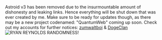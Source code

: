 Astroid v3 has been removed due to the insurmountable amount of dishonesty and leaking links. Hence everything will be shut down that was ever created by me. Make sure to be ready for updates though, as there may be a new project codenamed: "QuantumWeb" coming up soon. Check out my accounts for further notices: [zumwaltboi](https://github.com/zumwaltboi/) & [DogeClan](https://github.com/DogeClan/)
![RYAN REYNOLDS RANDOMNESS!](/ryanreynolds.jpg)
